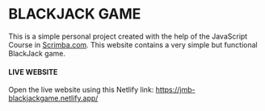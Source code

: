 # BLACKJACK GAME

This is a simple personal project created with the help of the JavaScript Course in <a href="https://scrimba.com">Scrimba.com</a>. 
This website contains a very simple but functional BlackJack game.

#### LIVE WEBSITE

Open the live website using this Netlify link:
https://jmb-blackjackgame.netlify.app/ 
